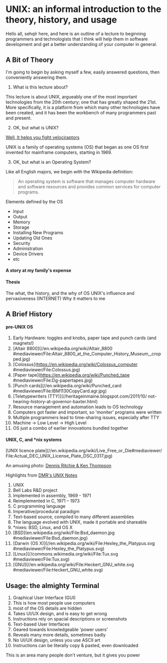 # UNIX: an informal introduction to the theory, history, and usage

Hello all, sehqlr here, and here is an outline of a lecture to beginning
programmers and technologists that I think will help them in software
development and get a better understanding of your computer in general.

## A Bit of Theory

I'm going to begin by asking myself a few, easily answered questions, then
conveniently answering them.

1. What is this lecture about?

This lecture is about UNIX, argueably one of the most important technologies
from the 20th century; one that has greatly shaped the 21st. More specifically,
it is a platform from which many other technologies have been created,
and it has been the workbench of many programmers past and present.

2. OK, but what is UNIX?

[Well, It helps you fight velociraptors](//www.tumblr.com/search/unix%20gif)

UNIX is a family of operating systems (OS) that began as one OS first invented
for mainframe computers, starting in 1969.

3. OK, but what is an Operating System?

Like all English majors, we begin with the Wikipedia definition:
>An operating system is software that manages computer hardware and software
>resources and provides common services for computer programs.

Elements defined by the OS
* Input
* Output
* Memory
* Storage
* Installing New Programs
* Updating Old Ones
* Security
* Administration
* Device Drivers
* etc

#### A story at my family's expense

#### Thesis
The what, the history, and the why of OS
UNIX's influence and pervasiveness (INTERNET)
Why it matters to me

## A Brief History

#### pre-UNIX OS

1. Early Hardware: toggles and knobs, paper tape and punch cards (and magnets!)
  1. [Altair 8800](//en.wikipedia.org/wiki/Altair_8800
     #mediaviewer/File:Altair_8800_at_the_Computer_History_Museum,_cropped.jpg)
  2. [Colossus](https://en.wikipedia.org/wiki/Colossus_computer
     #mediaviewer/File:Colossus.jpg)
  3. [Paper tape](https://en.wikipedia.org/wiki/Punched_tape
     #mediaviewer/File:Dg-papertapes.jpg)
  4. [Punch cards](//en.wikipedia.org/wiki/Punched_card
     #mediaviewer/File:IBM1130CopyCard.agr.jpg)
  5. [Teletypewriters (TTY)](//heritageinmaine.blogspot.com/2011/10/
     not-hearing-history-at-governor-baxter.html)
2. Resource management and automation leads to OS technology
  1. Computers got faster and important, so 'moniter' programs were written
  2. Multiple programmers lead to time-sharing issues, especially after TTY
  3. Machine -> Low Level -> High Level
  4. OS just a combo of earlier innovations bundled together

#### UNIX, C, and \*nix systems

[UNIX licence plate](//en.wikipedia.org/wiki/Live_Free_or_Die#mediaviewer/
File:Actual_DEC_UNIX_License_Plate_DSC_0317.jpg)

An amusing photo:
[Dennis Ritchie & Ken Thompson](//cm.bell-labs.com/cm/cs/who/dmr/picture.html)

Highlights from [DMR's UNIX Notes](//cm.bell-labs.com/cm/cs/who/dmr/notes.html)

1. UNIX
  1. Bell Labs R&D project
  2. Implemented in assembly, 1969 - 1971
  3. Reimplemented in C, 1971 – 1973
2. C programming language
  1. Imperative/procedural paradigm
  2. Text-based source, compiled to many different assemblies
  3. The language evolved with UNIX, made it portable and shareable
3. \*nixes: BSD, Linux, and OS X
  1. [BSD](en.wikipedia.org/wiki/File:Bsd_daemon.jpg
     #mediaviewer/File:Bsd_daemon.jpg)
  2. [Darwin (OS X)](//en.wikipedia.org/wiki/File:Hexley_the_Platypus.svg
     #mediaviewer/File:Hexley_the_Platypus.svg)
  3. [Linux](//commons.wikimedia.org/wiki/File:Tux.svg
     #mediaviewer/File:Tux.svg)
  4. [GNU](//en.wikipedia.org/wiki/File:Heckert_GNU_white.svg
     #mediaviewer/File:Heckert_GNU_white.svg)

## Usage: the almighty Terminal

1. Graphical User Interface (GUI)
  1. This is how most people use computers
  2. most of the OS details are hidden
  3. Takes UI/UX design, and is easy to get wrong
  4. Instructions rely on spacial descriptions or screenshots
2. Text-based User Interfaces
  1. Geared towards knowledgeable 'power users'
  2. Reveals many more details, sometimes badly
  3. No UI/UX design, unless you use ASCII art
  4. Instructions can be literally copy & pasted, even downloaded

This is an area many people don't venture, but it gives you power


